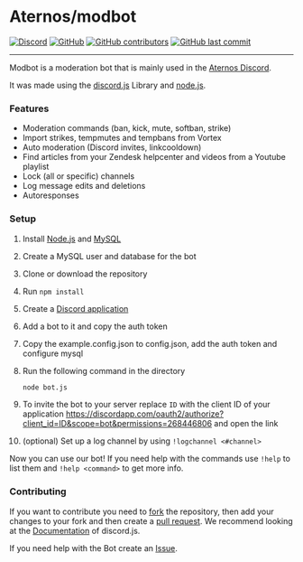 # Aternos/modbot
[![Discord](https://img.shields.io/discord/107936397578489856?style=plastic)](https://chat.aternos.org/)
[![GitHub](https://img.shields.io/github/license/aternosorg/modbot?style=plastic)](https://github.com/aternosorg/modbot/blob/master/LICENSE)
[![GitHub contributors](https://img.shields.io/github/contributors/aternosorg/modbot?style=plastic)](https://github.com/aternosorg/modbot/graphs/contributors)
[![GitHub last commit](https://img.shields.io/github/last-commit/aternosorg/modbot?style=plastic)](https://github.com/aternosorg/modbot/commits/)

---
Modbot is a moderation bot that is mainly used in the [Aternos Discord](https://chat.aternos.org).

It was made using the [discord.js](https://discord.js.org/) Library and [node.js](https://nodejs.org/).

### Features
- Moderation commands (ban, kick, mute, softban, strike)
- Import strikes, tempmutes and tempbans from Vortex 
- Auto moderation (Discord invites, linkcooldown)
- Find articles from your Zendesk helpcenter and videos from a Youtube playlist
- Lock (all or specific) channels
- Log message edits and deletions
- Autoresponses

### Setup
1. Install [Node.js](https://nodejs.org/en/download/) and [MySQL](https://dev.mysql.com/downloads/mysql/)
2. Create a MySQL user and database for the bot
3. Clone or download the repository
4. Run `npm install`
5. Create a [Discord application](https://discordapp.com/developers/applications/)
6. Add a bot to it and copy the auth token
7. Copy the example.config.json to config.json, add the auth token and configure mysql
8. Run the following command in the directory

   ```bash
   node bot.js
   ```
9. To invite the bot to your server replace `ID` with the client ID of your application https://discordapp.com/oauth2/authorize?client_id=ID&scope=bot&permissions=268446806 and open the link

10. (optional) Set up a log channel by using `!logchannel <#channel>`

Now you can use our bot!
If you need help with the commands use `!help` to list them and `!help <command>` to get more info.

### Contributing
If you want to contribute you need to [fork](https://docs.github.com/en/github/getting-started-with-github/fork-a-repo) the repository, then add your changes to your fork and then create a [pull request](https://github.com/aternosorg/modbot/compare). We recommend looking at the [Documentation](https://discord.js.org/#/docs/) of discord.js.

If you need help with the Bot create an [Issue](https://github.com/aternosorg/modbot/issues).
